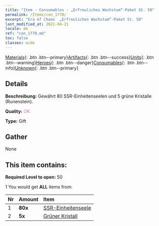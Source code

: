 ```yaml
---
title: "Item - Consumables - „Erfreuliches Wachstum“-Paket St. 50"
permalink: /Items/con_1770/
excerpt: "Era of Chaos  „Erfreuliches Wachstum“-Paket St. 50"
last_modified_at: 2021-04-21
locale: de
ref: "con_1770.md"
toc: false
classes: wide
---
```

 [Materials](/de/Items/){: .btn .btn--primary}[Artifacts](/de/Items/Artifacts/){: .btn .btn--success}[Units](/de/Items/Units/){: .btn .btn--warning}[Heroes](/de/Items/Heroes/){: .btn .btn--danger}[Consumables](/de/Items/Consumables/){: .btn .btn--info}[Unknown](/de/Items/Unknown/){: .btn .btn--primary}

## Details
 **Beschreibung:** Gewährt 80 SSR-Einheitenseelen und 5 grüne Kristalle (Runenstein).

 **Quality:** <span style="color: #DA70D6">OK</span>

 **Type:** Gift

## Gather

  None

## This item contains:

 **Required Level to open:** 50

 1 You would get **ALL** items  from:

  | Nr | Amount |     Item    |
  |:---|:-------|:------------|
  | 1 |  **80x** | [SSR-Einheitenseele](/de/Items/con_535/) |  | 
  | 2 |  **5x** | [Grüner Kristall](/de/Items/con_711/) |  | 

